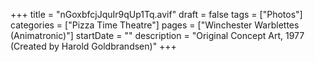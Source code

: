 +++
title = "nGoxbfcjJquIr9qUp1Tq.avif"
draft = false
tags = ["Photos"]
categories = ["Pizza Time Theatre"]
pages = ["Winchester Warblettes (Animatronic)"]
startDate = ""
description = "Original Concept Art, 1977 (Created by Harold Goldbrandsen)"
+++
